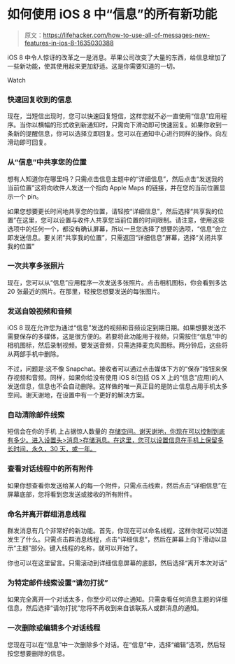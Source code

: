 # 如何使用 iOS 8 中“信息”的所有新功能

> 原文：<https://lifehacker.com/how-to-use-all-of-messages-new-features-in-ios-8-1635030388>

iOS 8 中令人惊讶的改革之一是消息。苹果公司改变了大量的东西，给信息增加了一些新功能，使其使用起来更加舒适。这是你需要知道的一切。

Watch

### **快速回复收到的信息**

现在，当短信出现时，您可以快速回复短信，这样您就不必一直使用“信息”应用程序。当你以横幅的形式收到新通知时，只需向下滑动即可快速回复。如果你收到一条新的提醒信息，你可以选择立即回复。您可以在通知中心进行同样的操作。向左滑动即可回复。

### 从“信息”中共享您的位置

想有人知道你在哪里吗？只需点击信息主题中的“详细信息”，然后点击“发送我的当前位置”这将向收件人发送一个指向 Apple Maps 的链接，并在您的当前位置显示一个 pin。

如果您想要更长时间地共享您的位置，请轻按“详细信息”，然后选择“共享我的位置”在这里，您可以设置与收件人共享您当前位置的时间限制。请注意，使用这些选项中的任何一个，都没有确认屏幕，所以一旦您选择了想要的选项，“信息”会立即发送信息。要关闭“共享我的位置”，只需返回“详细信息”屏幕，选择“关闭共享我的位置”

### 一次共享多张照片

现在，您可以从“信息”应用程序一次发送多张照片。点击相机图标，你会看到多达 20 张最近的照片。在那里，轻按您想要发送的每张图片。

### 发送自毁视频和音频

iOS 8 现在允许您为通过“信息”发送的视频和音频设定到期日期。如果想要发送不需要保存的多媒体，这是很方便的。若要将此功能用于视频，只需按住“信息”中的相机图标，然后录制视频。要发送音频，只需选择麦克风图标。两分钟后，这些将从两部手机中删除。

不过，问题是:这不像 Snapchat。接收者可以通过点击媒体下方的“保存”按钮来保存视频和音频。同样，如果你给没有使用 iOS 8(包括 OS X 上的“信息”应用)的人发送信息，信息也不会自动删除。这样做的唯一真正目的是防止信息占用手机太多空间。谢天谢地，在设置中有一个更好的解决方案。

### 自动清除邮件线索

短信会在你的手机 上占据惊人数量的 [存储空间。谢天谢地，你现在可以控制到底有多少。进入设置头>消息>存储消息。在这里，您可以设置信息在手机上保留多长时间，永久，30 天，或一年。](http://lifehacker.com/how-to-make-the-most-of-an-iphone-with-minimal-storage-1592159896)

### 查看对话线程中的所有附件

如果你想查看你发送给某人的每一个附件，只需点击线索，然后点击“详细信息”在屏幕底部，您将看到您发送或接收的所有附件。

### 命名并离开群组消息线程

群发消息有几个非常好的新功能。首先，你现在可以命名线程，这样你就可以知道发生了什么。只需点击群消息线程，点击“详细信息”，然后在屏幕上向下滑动以显示“主题”部分。键入线程的名称，就可以开始了。

你也可以在这里留言。只需滚动到详细信息屏幕的底部，然后选择“离开本次对话”

### 为特定邮件线索设置“请勿打扰”

如果完全离开一个对话太多，你至少可以停止通知。只需查看任何消息主题的详细信息，然后选择“请勿打扰”您将不再收到来自该联系人或群消息的通知。

### 一次删除或编辑多个对话线程

您现在可以在“信息”中一次删除多个对话。在“信息”中，选择“编辑”选项，然后轻按您想要删除的信息。
